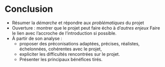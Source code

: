 # Conclusion

* Résumer la *démarche* et répondre aux *problématiques* du projet
* Ouverture : montrer que le projet peut faire écho à d’*autres enjeux*
  Faire le lien avec l’accroche de l’introduction si possible.
* À partir de son analyse :
  * proposer des préconisations adaptées, précises, réalistes, échelonnées, cohérentes avec le projet,
  * expliciter les difficultés rencontrées sur le projet.
  * Présenter les principaux bénéfices tirés.
